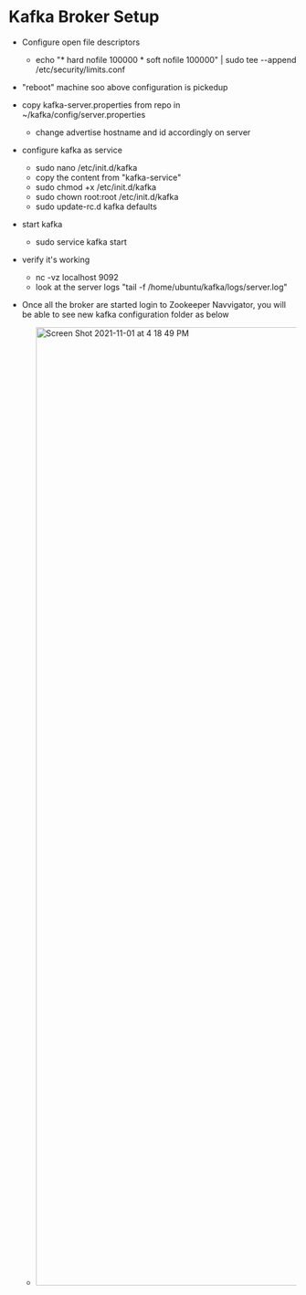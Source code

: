 # Kafka Broker Setup

- Configure open file descriptors
    - echo "* hard nofile 100000 * soft nofile 100000" | sudo tee --append /etc/security/limits.conf

- "reboot" machine soo above configuration is pickedup

- copy kafka-server.properties from repo in  ~/kafka/config/server.properties
    - change advertise hostname and id accordingly on server

- configure kafka as service
    - sudo nano /etc/init.d/kafka
    - copy the content from "kafka-service"
    - sudo chmod +x /etc/init.d/kafka
    - sudo chown root:root /etc/init.d/kafka
    - sudo update-rc.d kafka defaults

- start kafka
    - sudo service kafka start

- verify it's working
    - nc -vz localhost 9092
    - look at the server logs "tail -f /home/ubuntu/kafka/logs/server.log"

- Once all the broker are started login to Zookeeper Navvigator, you will be able to see new kafka configuration folder as below
    - <img width="1679" alt="Screen Shot 2021-11-01 at 4 18 49 PM" src="https://user-images.githubusercontent.com/23295769/139660361-513e0598-2945-44b4-9d82-afdd94caf2f6.png">




